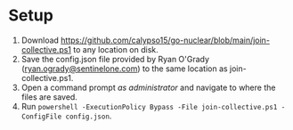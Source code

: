 # Setup
1. Download https://github.com/calypso15/go-nuclear/blob/main/join-collective.ps1 to any location on disk.
1. Save the config.json file provided by Ryan O'Grady (ryan.ogrady@sentinelone.com) to the same location as join-collective.ps1.
1. Open a command prompt *as administrator* and navigate to where the files are saved.
1. Run `powershell -ExecutionPolicy Bypass -File join-collective.ps1 -ConfigFile config.json`.
